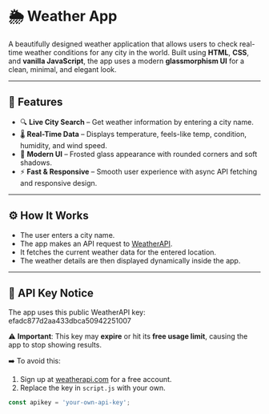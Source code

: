 # 🌦️ Weather App

A beautifully designed weather application that allows users to check real-time weather conditions for any city in the world. Built using **HTML**, **CSS**, and **vanilla JavaScript**, the app uses a modern **glassmorphism UI** for a clean, minimal, and elegant look.

---

## 📌 Features

- 🔍 **Live City Search** – Get weather information by entering a city name.
- 🌡️ **Real-Time Data** – Displays temperature, feels-like temp, condition, humidity, and wind speed.
- 📱 **Modern UI** – Frosted glass appearance with rounded corners and soft shadows.
- ⚡ **Fast & Responsive** – Smooth user experience with async API fetching and responsive design.

---

## ⚙️ How It Works

- The user enters a city name.
- The app makes an API request to [WeatherAPI](https://www.weatherapi.com/).
- It fetches the current weather data for the entered location.
- The weather details are then displayed dynamically inside the app.

---

## 🔐 API Key Notice

The app uses this public WeatherAPI key: efadc877d2aa433dbca50942251007


⚠️ **Important**: This key may **expire** or hit its **free usage limit**, causing the app to stop showing results.

➡️ To avoid this:
1. Sign up at [weatherapi.com](https://www.weatherapi.com/) for a free account.
2. Replace the key in `script.js` with your own.

```js
const apikey = 'your-own-api-key';


